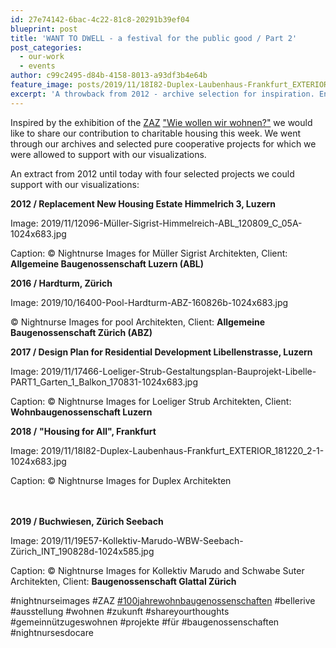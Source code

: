 ```yaml
---
id: 27e74142-6bac-4c22-81c8-20291b39ef04
blueprint: post
title: 'WANT TO DWELL - a festival for the public good / Part 2'
post_categories:
  - our-work
  - events
author: c99c2495-d84b-4158-8013-a93df3b4e64b
feature_image: posts/2019/11/18I82-Duplex-Laubenhaus-Frankfurt_EXTERIOR_181220_2.jpg
excerpt: 'A throwback from 2012 - archive selection for inspiration. Enjoy.'
---
```

<p>Inspired by the exhibition of the <a rel="noreferrer noopener" aria-label="ZAZ (opens in a new tab)" href="https://www.zaz-bellerive.ch/" target="_blank">ZAZ</a> <a href="https://www.zuerich.com/de/besuchen/veranstaltungen/wie-wollen-wir-wohnen" target="_blank" rel="noreferrer noopener" aria-label="&quot;Wie wollen wir wohnen?&quot; (opens in a new tab)">"Wie wollen wir wohnen?"</a> we would like to share our contribution to charitable housing this week. We went through our archives and selected pure cooperative projects for which we were allowed to support with our visualizations. </p><p>An extract from 2012 until today with four selected projects we could support with our visualizations:</p><p style="text-align:left"><strong>2012 / Replacement New Housing Estate Himmelrich 3, Luzern   </strong> </p><p>Image: 2019/11/12096-Müller-Sigrist-Himmelreich-ABL_120809_C_05A-1024x683.jpg</p><p>Caption:   © Nightnurse Images for Müller Sigrist Architekten, Client: <strong>Allgemeine Baugenossenschaft Luzern (ABL)</strong> </p><p style="text-align:left"><strong>2016 / Hardturm, Zürich</strong></p><p>Image: 2019/10/16400-Pool-Hardturm-ABZ-160826b-1024x683.jpg</p> © Nightnurse Images for pool Architekten, Client: <strong>Allgemeine Baugenossenschaft Zürich (ABZ)</strong></figcaption><p style="text-align:left"><strong> 2017 / Design Plan for Residential Development Libellenstrasse, Luzern</strong></p><p>Image: 2019/11/17466-Loeliger-Strub-Gestaltungsplan-Bauprojekt-Libelle-PART1_Garten_1_Balkon_170831-1024x683.jpg</p><p>Caption:  © Nightnurse Images for Loeliger Strub Architekten, Client:  <strong>Wohnbaugenossenschaft Luzern </strong></p><p style="text-align:center"></p><p style="text-align:left"><strong>2018 /</strong> <strong>"Housing for All", Frankfurt</strong></p><p>Image: 2019/11/18I82-Duplex-Laubenhaus-Frankfurt_EXTERIOR_181220_2-1-1024x683.jpg</p><p>Caption:   © Nightnurse Images for Duplex Architekten  <br><br><br></p><p><strong>2019 / Buchwiesen, Zürich Seebach</strong></p><p>Image: 2019/11/19E57-Kollektiv-Marudo-WBW-Seebach-Zürich_INT_190828d-1024x585.jpg</p><p>Caption:    © Nightnurse Images for Kollektiv Marudo and Schwabe Suter Architekten, Client: <strong>Baugenossenschaft Glattal Zürich</strong></p><p>#nightnurseimages #ZAZ <a href="https://www.instagram.com/explore/tags/100jahrewohnbaugenossenschaftenz%C3%BCrich/" target="_blank" rel="noreferrer noopener" aria-label="#100jahrewohnbaugenossenschaften (opens in a new tab)">#100jahrewohnbaugenossenschaften</a> #bellerive #ausstellung #wohnen #zukunft #shareyourthoughts #gemeinnützugeswohnen #projekte #für #baugenossenschaften  #nightnursesdocare  </p>